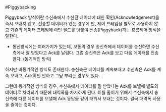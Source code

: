#Piggybacking

 Piggyback 방식이란 수신측에서 수신된 데이터에 대한 확인(Acknowledgement)을 즉시
보내지 않고, 전송할 데이터가 있는 경우에 만, 제어 프레임을 별도로 사용하지 않고
기존의 데이터 프레임에 확인 필드를 덧붙여 전송(Piggyback)하는 흐름제어 방식을 말한다. 

- 통신방식에는 여러가지가 있는데, 보통의 경우 송신측에서 데이터를 송신하면 수신측에서 잘 받았다고 Ack를 날림다.
그럼 송신측은 Ack를 보고 다음 데이터를 전송한다. (동기적인 방식)

하지만 비동기적인 방식도 존재한다. 송신측은 데이터를 계속보내고 수신측은 Ack를 계속 보내고, Ack확인 안하고
그냥 뿌리는 경우도 있다.

그런데 동기적인 방식의 경우, 수신측에서 데이터를 잘 받았다는 Ack를 보낼때 별도의 데이터로 처리되기 때문에 
대역폭을 차지하게 된다. 이를 줄이기 위해서 수신측에서 송신측에 다른 데이터를 보낼때 Ack 응답을 같이 태워서 보내는 것이다. 결국 대역폭 사용을 줄이는 것이다.